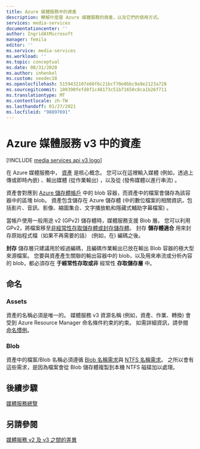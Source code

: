```yaml
---
title: Azure 媒體服務中的資產
description: 瞭解什麼是 Azure 媒體服務的資產，以及它們的使用方式。
services: media-services
documentationcenter: ''
author: IngridAtMicrosoft
manager: femila
editor: ''
ms.service: media-services
ms.workload: ''
ms.topic: conceptual
ms.date: 08/31/2020
ms.author: inhenkel
ms.custom: seodec18
ms.openlocfilehash: 5159432107e60f6c21bcf70e0bbc9a9e2123a728
ms.sourcegitcommit: 100390fefd8f1c48173c51b71650c8ca1b26f711
ms.translationtype: MT
ms.contentlocale: zh-TW
ms.lasthandoff: 01/27/2021
ms.locfileid: "98897691"
---
```

# <a name="assets-in-azure-media-services-v3"></a>Azure 媒體服務 v3 中的資產

[!INCLUDE [media services api v3 logo](./includes/v3-hr.md)]

在 Azure 媒體服務中， [資產](/rest/api/media/assets) 是核心概念。 您可以在這裡輸入媒體 (例如，透過上傳或即時內嵌) 、輸出媒體 (從作業輸出) ，以及從 (發佈媒體以進行串流) 。 

資產會對應到 [Azure 儲存體帳戶](storage-account-concept.md) 中的 blob 容器，而資產中的檔案會儲存為該容器中的區塊 blob。 資產包含儲存在 Azure 儲存體 (中的數位檔案的相關資訊，包括影片、音訊、影像、縮圖集合、文字播放軌和隱藏式輔助字幕檔案) 。

當帳戶使用一般用途 v2 (GPv2) 儲存體時，媒體服務支援 Blob 層。 您可以利用 GPv2，將檔案移至[非經常性存取儲存體或封存儲存體](../../storage/blobs/storage-blob-storage-tiers.md)。 封存 **儲存體適合** 用來封存原始程式檔（如果不再需要的話） (例如，在) 編碼之後。

**封存** 儲存層只建議用於經過編碼，且編碼作業輸出已放在輸出 Blob 容器的極大型來源檔案。 您要與資產產生關聯的輸出容器中的 blob，以及用來串流或分析內容的 blob，都必須存在 **于經常性存取或非** 經常性 **存取儲存層** 中。

## <a name="naming"></a>命名 

### <a name="assets"></a>Assets

資產的名稱必須是唯一的。 媒體服務 v3 資源名稱 (例如，資產、作業、轉換) 會受到 Azure Resource Manager 命名條件約束的約束。 如需詳細資訊，請參閱 [命名慣例](media-services-apis-overview.md#naming-conventions)。

### <a name="blobs"></a>Blob

資產中的檔案/Blob 名稱必須遵循 [Blob 名稱需求](/rest/api/storageservices/naming-and-referencing-containers--blobs--and-metadata)與 [NTFS 名稱需求](/windows/win32/fileio/naming-a-file)。 之所以會有這些需求，是因為檔案會從 Blob 儲存體複製到本機 NTFS 磁碟加以處理。

## <a name="next-steps"></a>後續步驟

[媒體服務總覽](media-services-overview.md)

## <a name="see-also"></a>另請參閱

[媒體服務 v2 及 v3 之間的差異](migrate-v-2-v-3-migration-introduction.md)
